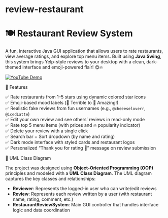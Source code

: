 # review-restaurant
# 🍽️ Restaurant Review System

A fun, interactive Java GUI application that allows users to rate restaurants, view average ratings, and explore top menu items. Built using **Java Swing**, this system brings Yelp-style reviews to your desktop with a clean, dark-themed interface and emoji-powered flair! 😋🔥
 
[![YouTube Demo](https://img.shields.io/badge/YouTube-Video-red?logo=youtube)](https://www.youtube.com/watch?v=YOUR_VIDEO_ID_HERE)


🌟 Features

✅ Rate restaurants from 1–5 stars using dynamic colored star icons  
✅ Emoji-based mood labels (💚 Terrible to 💙 Amazing!)  
✅ Realistic fake reviews from fun usernames (e.g., `@cheeeseloverr`, `@icedLatte`)  
✅ Edit your own review and see others’ reviews in read-only mode  
✅ Rate top 5 menu items (with prices and 🔥 popularity indicator)  
✅ Delete your review with a single click  
✅ Search bar + Sort dropdown (by name and rating)  
✅ Dark mode interface with styled cards and restaurant logos  
✅ Personalized “Thank you for rating 🙏” message on review submission

🧩 UML Class Diagram

The project was designed using **Object-Oriented Programming (OOP)** principles and modeled with a **UML Class Diagram**. The UML diagram captures the key classes and relationships:

- **Reviewer**: Represents the logged-in user who can write/edit reviews  
- **Review**: Represents each review written by a user (with restaurant name, rating, comment, etc.)  
- **RestaurantReviewSystem**: Main GUI controller that handles interface logic and data coordination  



